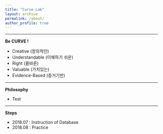 ```yaml
---
title: "Curve Lab"
layout: archive
permalink: /about/
author_profile: true
---
```

  
---  
  
**Be CURVE !**  
  
- Creative (창의적인)  
- Understandable (이해하기 쉬운)  
- Right (올바른)  
- Valuable (가치있는)  
- Evidence-Based (증거기반)  
  
---  
  
**Philosophy**  
  
- Test
 
---  
 
**Steps**
 
- 2018.07 : Instruction of Database
- 2018.08 : Practice
